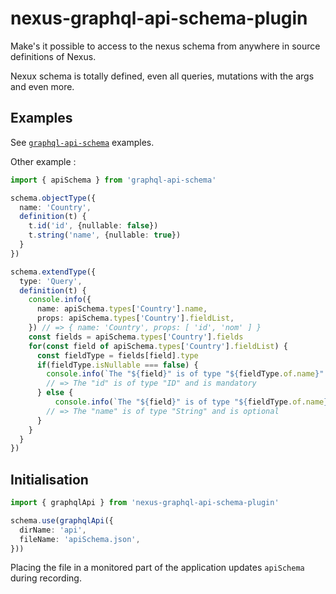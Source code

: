 # nexus-graphql-api-schema-plugin

Make's it possible to access to the nexus schema from anywhere in source definitions of Nexus.

Nexux schema is totally defined, even all queries, mutations with the args and even more.

## Examples

See [`graphql-api-schema`](https://github.com/stphdenis/graphql-api-schema) examples.

Other example :

```ts
import { apiSchema } from 'graphql-api-schema'

schema.objectType({
  name: 'Country',
  definition(t) {
    t.id('id', {nullable: false})
    t.string('name', {nullable: true})
  }
})

schema.extendType({
  type: 'Query',
  definition(t) {
    console.info({
      name: apiSchema.types['Country'].name,
      props: apiSchema.types['Country'].fieldList,
    }) // => { name: 'Country', props: [ 'id', 'nom' ] }
    const fields = apiSchema.types['Country'].fields
    for(const field of apiSchema.types['Country'].fieldList) {
      const fieldType = fields[field].type
      if(fieldType.isNullable === false) {
        console.info(`The "${field}" is of type "${fieldType.of.name}" and is mandatory`)
        // => The "id" is of type "ID" and is mandatory
      } else {
          console.info(`The "${field}" is of type "${fieldType.of.name}" and is optional`)
        // => The "name" is of type "String" and is optional
      }
    }
  }
})
```

## Initialisation

```ts
import { graphqlApi } from 'nexus-graphql-api-schema-plugin'

schema.use(graphqlApi({
  dirName: 'api',
  fileName: 'apiSchema.json',
}))
```

Placing the file in a monitored part of the application updates `apiSchema` during recording.
